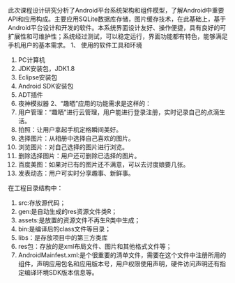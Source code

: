 此次课程设计研究分析了Android平台系统架构和组件模型，了解Android中重要API和应用构成。主要应用SQLite数据库存储，图片缓存技术，在此基础上，基于Android平台设计和开发的软件。本系统界面设计友好、操作便捷，具有良好的可扩展性和可维护性；系统经过测试，可以稳定运行，界面功能都有特色，能够满足手机用户的基本需求。
1、   使用的软件工具和环境
1)	PC计算机
2)	JDK安装包，JDK1.8
3)	Eclipse安装包
4)	Android SDK安装包
5)	ADT插件
6)	夜神模拟器
2、“趣晒”应用的功能需求是这样的：
1)	用户管理：“趣晒”进行云管理，用户能进行登录注册，实时记录自己的点滴生活。
2)	拍照：让用户拿起手机定格瞬间美好。
3)	选择图片：从相册中选择自己喜欢的图片。
4)	浏览图片：对自己选择的图片进行浏览。
5)	删除选择图片：用户还可删除已选择的图片。
6)	百度美图：如果对已有的图片还不满意，可以去讨度娘要几张。
7)	发表动态：用户可实时分享趣事、新鲜事。

在工程目录结构中：
1)	src:存放源代码；
2)	gen:是自动生成的res资源文件类R；
3)	assets:是放置的资源文件不再生R类中生成；
4)	bin:是编译后的class文件等目录；
5)	libs：是存放项目中的第三方类库
6)	res包：存放的是xml布局文件、图片和其他格式文件等；
7)	AndroidMainfest.xml:是个很重要的清单文件，需要在这个文件中注册所用的组件，声明应用包名和应用版本号，用户权限使用声明，硬件访问声明还有指定编译环境SDK版本信息等。
